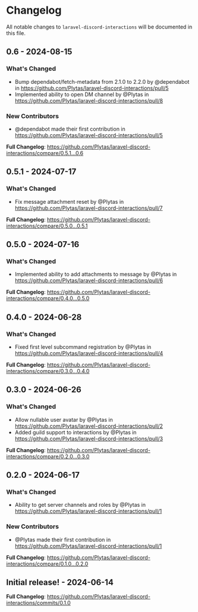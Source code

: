 # Changelog

All notable changes to `laravel-discord-interactions` will be documented in this file.

## 0.6 - 2024-08-15

### What's Changed

* Bump dependabot/fetch-metadata from 2.1.0 to 2.2.0 by @dependabot in https://github.com/Plytas/laravel-discord-interactions/pull/5
* Implemented ability to open DM channel by @Plytas in https://github.com/Plytas/laravel-discord-interactions/pull/8

### New Contributors

* @dependabot made their first contribution in https://github.com/Plytas/laravel-discord-interactions/pull/5

**Full Changelog**: https://github.com/Plytas/laravel-discord-interactions/compare/0.5.1...0.6

## 0.5.1 - 2024-07-17

### What's Changed

* Fix message attachment reset by @Plytas in https://github.com/Plytas/laravel-discord-interactions/pull/7

**Full Changelog**: https://github.com/Plytas/laravel-discord-interactions/compare/0.5.0...0.5.1

## 0.5.0 - 2024-07-16

### What's Changed

* Implemented ability to add attachments to message by @Plytas in https://github.com/Plytas/laravel-discord-interactions/pull/6

**Full Changelog**: https://github.com/Plytas/laravel-discord-interactions/compare/0.4.0...0.5.0

## 0.4.0 - 2024-06-28

### What's Changed

* Fixed first level subcommand registration by @Plytas in https://github.com/Plytas/laravel-discord-interactions/pull/4

**Full Changelog**: https://github.com/Plytas/laravel-discord-interactions/compare/0.3.0...0.4.0

## 0.3.0 - 2024-06-26

### What's Changed

* Allow nullable user avatar by @Plytas in https://github.com/Plytas/laravel-discord-interactions/pull/2
* Added guild support to interactions by @Plytas in https://github.com/Plytas/laravel-discord-interactions/pull/3

**Full Changelog**: https://github.com/Plytas/laravel-discord-interactions/compare/0.2.0...0.3.0

## 0.2.0 - 2024-06-17

### What's Changed

* Ability to get server channels and roles by @Plytas in https://github.com/Plytas/laravel-discord-interactions/pull/1

### New Contributors

* @Plytas made their first contribution in https://github.com/Plytas/laravel-discord-interactions/pull/1

**Full Changelog**: https://github.com/Plytas/laravel-discord-interactions/compare/0.1.0...0.2.0

## Initial release! - 2024-06-14

**Full Changelog**: https://github.com/Plytas/laravel-discord-interactions/commits/0.1.0
